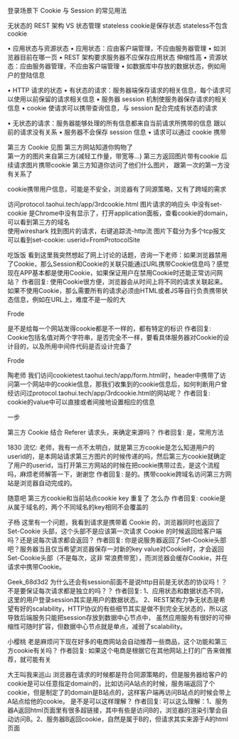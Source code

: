 登录场景下 Cookie 与 Session 的常见用法


无状态的 REST 架构 VS 状态管理   stateless   cookie是保存状态  stateless不包含cookie

• 应用状态与资源状态
 • 应用状态：应由客户端管理，不应由服务器管理
    • 如浏览器目前在哪一页
    • REST 架构要求服务器不应保存应用状态   伸缩性高
 • 资源状态：应由服务器管理，不应由客户端管理
    • 如数据库中存放的数据状态，例如用户的登陆信息

• HTTP 请求的状态
  • 有状态的请求：服务器端保存请求的相关信息，每个请求可以使用以前保留的请求相关信息
    • 服务器 session 机制使服务器保存请求的相关信息
    • cookie 使请求可以携带查询信息，与 session 配合完成有状态的请求

  • 无状态的请求：服务器能够处理的所有信息都来自当前请求所携带的信息  跟以前的请求没有关系
    • 服务器不会保存 session 信息
    • 请求可以通过 cookie 携带
    
    
  
  
第三方 Cookie 见图
  第三方网站知道你购物了  
  第一方的图片来自第三方(减轻工作量，带宽等...)   第三方返回图片带有cookie 后续请求图片携带cookie 第三方知道你访问了他们什么图片，
    跟第一次的第一方没有关系了
  
  cookie携带用户信息，可能是不安全，浏览器有了同源策略，又有了跨域的需求  
    
    
    
访问protocol.taohui.tech/app/3rdcookie.html
 图片请求的响应头 中没有set-cookie  是Chrome中没有显示了，打开application面板，查看cookie的domain，可以看到第三方的域名     
 使用wireshark
    找到图片的请求，右键追踪流-http流     图片下载分为多个tcp报文
    可以看到set-cookie: userid=FromProtocolSite
    
  
吃饭饭
看到这里我突然想起了网上讨论的话题，咨询一下老师：如果浏览器禁用了Cookie，那么Session和Cookie的关联只能通过URL携带Cookie信息吗？感觉现在APP基本都是使用Cookie，如果保证用户在禁用Cookie时还能正常访问网站？
作者回复: 使用Cookie很方便，浏览器会从时间上将不同的请求关联起来。如果不使用Cookie，那么需要所有的请求必须由HTML或者JS等自行负责携带状态信息，例如在URL上，难度不是一般的大



Frode

是不是给每一个网站发得cookie都是不一样的，都有特定的标识
作者回复: Cookie包括名值对两个字符串，是否完全不一样，要看具体服务器对Cookie的设计目的，以及所用中间件代码是否设计完备了    


Frode

陶老师 我们访问cookietest.taohui.tech/app/form.html时，header中携带了访问第一个网站中的cookie信息，那我们收集到的cookie信息后，如何判断用户曾经访问过protocol.taohui.tech/app/3rdcookie.html的网站呢？
作者回复: cookie的value中可以直接或者间接地设置相应的信息


一步

第三方 Cookie 结合 Referer 请求头，来确定来源吗？
作者回复: 是，常用方法


1830
流忆:
老师，我有一点不太明白，就是第三方cookie是怎么知道用户的userid的，是本网站请求第三方图片的时候传递的吗，然后第三方cookie就确定了用户的userid，当打开第三方网站的时候在把cookie携带过去，是这个流程吗，麻烦老师解答一下，谢谢您
作者回复: 是的。携带cookie跨域名访问第三方网站是浏览器自动完成的。

随意吧
第三方cookie和当前站点cookie key 重复了 怎么办
作者回复: cookie是从属于域名的，两个不同域名的key相同不会覆盖的


子杨
这里有一个问题，我看到请求是携带着 Cookie 的，浏览器同时也返回了 Set-Cookie 头部，这个头部不是应该第一次请求 Cookie 的时候返回给客户端吗？还是说每次请求都会返回？
作者回复: 你是说服务器返回了Set-Cookie头部吧？服务器当且仅当希望浏览器保存一对新的key value对Cookie时，才会返回Set-Cookie头部（不是每次，这非
常浪费带宽），而浏览器会缓存Cookie，并在请求中携带Cookie。


Geek_68d3d2
为什么还会有session前面不是说http目前是无状态的协议吗！？ 不是要保证每次请求都是独立的吗？？
作者回复: 1、应用状态和数据状态不同，这里的用户登录session其实是用户的数据状态。
2、REST架构力争无状态是希望有好的scalability，HTTP协议的有些细节其实是做不到完全无状态的，所以这导致后端服务只能把session存放到数据中心节点中，
虽然应用服务有很好的可伸缩性可随时扩容，但数据中心节点就是单点，减弱了scalability。


小樱桃
老是麻烦问下现在好多的电商网站会自动推荐一些商品，这个功能和第三方cookie有关吗？
作者回复: 如果这个电商是根据它在其他网站上打的广告来做推荐，就可能有关


大王叫我来巡山
浏览器在请求的时候都是符合同源策略的，但是服务器给客户的cookie是可以任意指定domain的，比如访问A站点的时候，服务端返回了个cookie，但是制定了的domain是B站点的，这样客户端再访问B站点的时候会带上A站点给他的cookie。 是不是可以这样理解？
作者回复: 可以这么理解：1、服务器A返回html页面里有很多超链接，其中有些是访问B的，浏览器的渲染引擎会自动访问B。2、服务器B返回cookie，自然是属于B的，但请求其实来源于A的html页面
